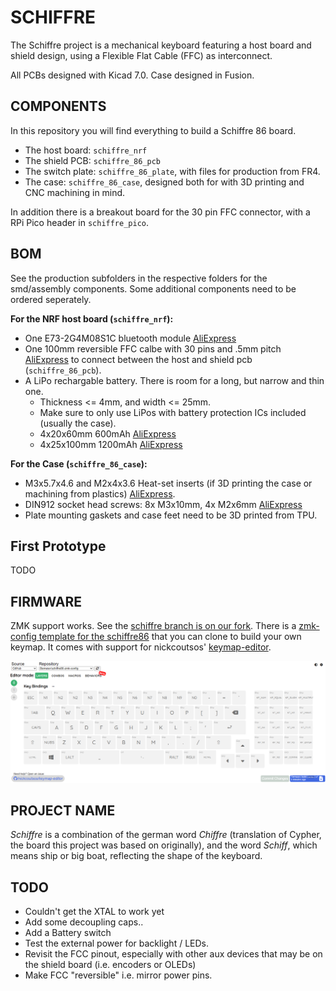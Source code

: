 # SCHIFFRE

The Schiffre project is a mechanical keyboard featuring a host board and shield design, using a Flexible Flat Cable (FFC) as interconnect.

All PCBs designed with Kicad 7.0. Case designed in Fusion.

## COMPONENTS
In this repository you will find everything to build a Schiffre 86 board.

- The host board: `schiffre_nrf`
- The shield PCB: `schiffre_86_pcb`
- The switch plate: `schiffre_86_plate`, with files for production from FR4.
- The case: `schiffre_86_case`, designed both for with 3D printing and CNC machining in mind.

In addition there is a breakout board for the 30 pin FFC connector, with a RPi Pico header in `schiffre_pico`.

## BOM
See the production subfolders in the respective folders for the smd/assembly components.
Some additional components need to be ordered seperately.

**For the NRF host board (`schiffre_nrf`):**
 - One E73-2G4M08S1C bluetooth module [AliExpress](https://aliexpress.com/item/32944356249.html)
 - One 100mm reversible FFC calbe with 30 pins and .5mm pitch [AliExpress](https://aliexpress.com/item/1005002259855390.html) to connect between the host and shield pcb (`schiffre_86_pcb`).
 - A LiPo rechargable battery. There is room for a long, but narrow and thin one.
   - Thickness <= 4mm, and width <= 25mm. 
   - Make sure to only use LiPos with battery protection ICs included (usually the case).
   - 4x20x60mm 600mAh [AliExpress](https://aliexpress.com/item/1005005086965061.html)
   - 4x25x100mm 1200mAh [AliExpress](https://aliexpress.com/item/1005005067026996.html)


**For the Case (`schiffre_86_case`):**
 - M3x5.7x4.6 and M2x4x3.6 Heat-set inserts (if 3D printing the case or machining from plastics) [AliExpress](https://www.aliexpress.com/item/4001258499799.html).
 - DIN912 socket head screws: 8x M3x10mm, 4x M2x6mm [AliExpress](https://www.aliexpress.com/item/32810872544.html)
 - Plate mounting gaskets and case feet need to be 3D printed from TPU.

## First Prototype
TODO


## FIRMWARE
ZMK support works. See the [schiffre branch is on our fork](https://github.com/Bemeier/zmk/tree/schiffre).
There is a [zmk-config template for the schiffre86](https://github.com/Bemeier/schiffre86-zmk-config) that you can clone to build your own keymap.
It comes with support for nickcoutsos' [keymap-editor](https://nickcoutsos.github.io/keymap-editor/).

![screenshot of keymap-editor showing the schiffre86](img/keymap-editor.png)

## PROJECT NAME
*Schiffre* is a combination of the german word *Chiffre* (translation of Cypher, the board this project was based on originally), and the word *Schiff*, which means ship or big boat, reflecting the shape of the keyboard.

## TODO
 - Couldn't get the XTAL to work yet
 - Add some decoupling caps..
 - Add a Battery switch
 - Test the external power for backlight / LEDs.
 - Revisit the FCC pinout, especially with other aux devices that may be on the shield board (i.e. encoders or OLEDs)
 - Make FCC "reversible" i.e. mirror power pins.